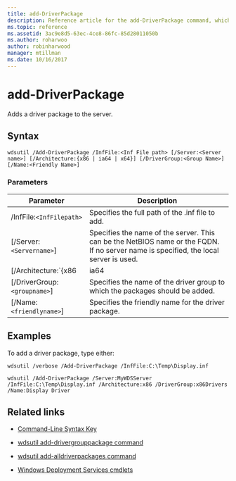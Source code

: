 ```yaml
---
title: add-DriverPackage
description: Reference article for the add-DriverPackage command, which adds a driver package to the server.
ms.topic: reference
ms.assetid: 3ac9e8d5-63ec-4ce8-86fc-85d28011050b
ms.author: roharwoo
author: robinharwood
manager: mtillman
ms.date: 10/16/2017
---
```


# add-DriverPackage

Adds a driver package to the server.

## Syntax

```
wdsutil /Add-DriverPackage /InfFile:<Inf File path> [/Server:<Server name>] [/Architecture:{x86 | ia64 | x64}] [/DriverGroup:<Group Name>] [/Name:<Friendly Name>]
```

### Parameters

| Parameter | Description |
|--|--|
| /InfFile:`<InfFilepath>` | Specifies the full path of the .inf file to add. |
| [/Server:`<Servername>`] | Specifies the name of the server. This can be the NetBIOS name or the FQDN. If no server name is specified, the local server is used. |
| [/Architecture:`{x86 | ia64 | x64}`] | Specifies the architecture type for the driver package. |
| [/DriverGroup:`<groupname>`] | Specifies the name of the driver group to which the packages should be added. |
| [/Name:`<friendlyname>`] | Specifies the friendly name for the driver package. |

## Examples

To add a driver package, type either:

```
wdsutil /verbose /Add-DriverPackage /InfFile:C:\Temp\Display.inf
```

```
wdsutil /Add-DriverPackage /Server:MyWDSServer /InfFile:C:\Temp\Display.inf /Architecture:x86 /DriverGroup:x86Drivers /Name:Display Driver
```

## Related links

- [Command-Line Syntax Key](command-line-syntax-key.md)

- [wdsutil add-drivergrouppackage command](wdsutil-add-drivergrouppackage.md)

- [wdsutil add-alldriverpackages command](wdsutil-add-alldriverpackages.md)

- [Windows Deployment Services cmdlets](/powershell/module/wds)
